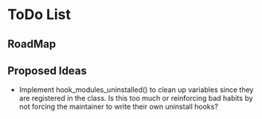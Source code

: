 # ToDo List

## RoadMap

## Proposed Ideas

- Implement hook_modules_uninstalled() to clean up variables since they are registered in the class.  Is this too much or reinforcing bad habits by not forcing the maintainer to write their own uninstall hooks?
